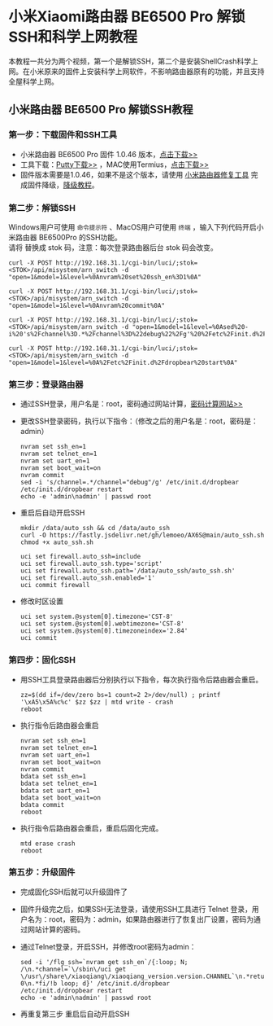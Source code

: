 # 小米Xiaomi路由器 BE6500 Pro 解锁SSH和科学上网教程
本教程一共分为两个视频，第一个是解锁SSH，第二个是安装ShellCrash科学上网。在小米原来的固件上安装科学上网软件，不影响路由器原有的功能，并且支持全屋科学上网。

## 小米路由器 BE6500 Pro 解锁SSH教程

### 第一步：下载固件和SSH工具
- 小米路由器 BE6500 Pro 固件 1.0.46 版本，<a href="https://github.com/eujc/lyq/releases/download/ROM/miwifi_rd08_firmware_076b5_1.0.46.bin" target="_blank">点击下载>></a>
- 工具下载：<a href="https://github.com/eujc/lyq/releases/download/ROM/putty.zip" target="_blank">Putty下载>></a> ，MAC使用Termius，<a href="https://termius.com/download" target="_blank">点击下载>></a>
- 固件版本需要是1.0.46，如果不是这个版本，请使用 <a href="https://bigota.miwifi.com/xiaoqiang/tools/MIWIFIRepairTool.x86.zip" target="_blank">小米路由器修复工具</a> 完成固件降级，<a href="https://youtu.be/noBqKNq2MTk" target="_blank">降级教程</a>。

### 第二步：解锁SSH
Windows用户可使用 <code>命令提示符</code> 、MacOS用户可使用 <code>终端</code> ，输入下列代码开启小米路由器 BE6500Pro 的SSH功能。<br>
请将 <STOK> 替换成 stok 码，注意：每次登录路由器后台 stok 码会改变。

    curl -X POST http://192.168.31.1/cgi-bin/luci/;stok=<STOK>/api/misystem/arn_switch -d "open=1&model=1&level=%0Anvram%20set%20ssh_en%3D1%0A"
    
    curl -X POST http://192.168.31.1/cgi-bin/luci/;stok=<STOK>/api/misystem/arn_switch -d "open=1&model=1&level=%0Anvram%20commit%0A"
    
    curl -X POST http://192.168.31.1/cgi-bin/luci/;stok=<STOK>/api/misystem/arn_switch -d "open=1&model=1&level=%0Ased%20-i%20's%2Fchannel%3D.*%2Fchannel%3D%22debug%22%2Fg'%20%2Fetc%2Finit.d%2Fdropbear%0A"
    
    curl -X POST http://192.168.31.1/cgi-bin/luci/;stok=<STOK>/api/misystem/arn_switch -d "open=1&model=1&level=%0A%2Fetc%2Finit.d%2Fdropbear%20start%0A"

### 第三步：登录路由器
- 通过SSH登录，用户名是：root，密码通过网站计算，<a href="https://miwifi.dev/ssh" target="_blank">密码计算网站>></a>
- 更改SSH登录密码，执行以下指令：（修改之后的用户名是：root，密码是：admin）

      nvram set ssh_en=1
      nvram set telnet_en=1
      nvram set uart_en=1
      nvram set boot_wait=on
      nvram commit
      sed -i 's/channel=.*/channel="debug"/g' /etc/init.d/dropbear
      /etc/init.d/dropbear restart
      echo -e 'admin\nadmin' | passwd root

- 重启后自动开启SSH

      mkdir /data/auto_ssh && cd /data/auto_ssh
      curl -O https://fastly.jsdelivr.net/gh/lemoeo/AX6S@main/auto_ssh.sh
      chmod +x auto_ssh.sh
    
      uci set firewall.auto_ssh=include
      uci set firewall.auto_ssh.type='script'
      uci set firewall.auto_ssh.path='/data/auto_ssh/auto_ssh.sh'
      uci set firewall.auto_ssh.enabled='1'
      uci commit firewall

- 修改时区设置

      uci set system.@system[0].timezone='CST-8'
      uci set system.@system[0].webtimezone='CST-8'
      uci set system.@system[0].timezoneindex='2.84'
      uci commit
  

### 第四步：固化SSH
- 用SSH工具登录路由器后分别执行以下指令，每次执行指令后路由器会重启。

      zz=$(dd if=/dev/zero bs=1 count=2 2>/dev/null) ; printf '\xA5\x5A%c%c' $zz $zz | mtd write - crash
      reboot

- 执行指令后路由器会重启

      nvram set ssh_en=1
      nvram set telnet_en=1
      nvram set uart_en=1
      nvram set boot_wait=on
      nvram commit
      bdata set ssh_en=1
      bdata set telnet_en=1
      bdata set uart_en=1
      bdata set boot_wait=on
      bdata commit
      reboot

- 执行指令后路由器会重启，重启后固化完成。

      mtd erase crash
      reboot

### 第五步：升级固件
- 完成固化SSH后就可以升级固件了
- 固件升级完之后，如果SSH无法登录，请使用SSH工具进行 Telnet 登录，用户名为：root，密码为：admin，如果路由器进行了恢复出厂设置，密码为通过网站计算的密码。
- 通过Telnet登录，开启SSH，并修改root密码为admin：

      sed -i '/flg_ssh=`nvram get ssh_en`/{:loop; N; /\n.*channel=`\/sbin\/uci get \/usr\/share\/xiaoqiang\/xiaoqiang_version.version.CHANNEL`\n.*return 0\n.*fi/!b loop; d}' /etc/init.d/dropbear
      /etc/init.d/dropbear restart
      echo -e 'admin\nadmin' | passwd root

- 再重复第三步 重启后自动开启SSH



